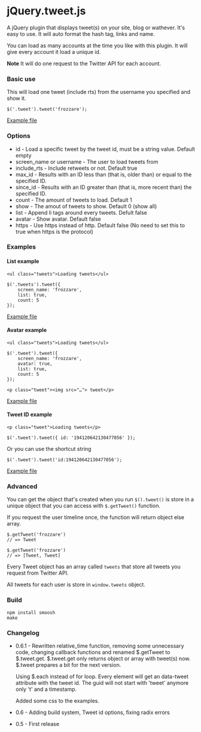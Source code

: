 # jQuery.tweet.js

A jQuery plugin that displays tweet(s) on your site, blog or wathever. It's easy to use. It will auto format the hash tag, links and name.

You can load as many accounts at the time you like with this plugin. It will give every account it load a unique id.

__Note__ It will do one request to the Twitter API for each account.

### Basic use

This will load one tweet (include rts) from the username you specified and show it.

		
	$('.tweet').tweet('frozzare');

[Example file](https://github.com/Frozzare/jquery.tweet.js/blob/master/examples/basic.html)

### Options 

* id - Load a specific tweet by the tweet id, must be a string value. Default empty
* screen_name or username - The user to load tweets from
* include_rts - Include retweets or not. Default true
* max_id - Results with an ID less than (that is, older than) or equal to the specified ID.
* since_id - Results with an ID greater than (that is, more recent than) the specified ID. 
* count - The amount of tweets to load. Default 1
* show - The amout of tweets to show. Default 0 (show all)
* list - Append li tags around every tweets. Defult false
* avatar - Show avatar. Default false
* https - Use https instead of http. Default false (No need to set this to true when https is the protocol)

### Examples

#### List example

	<ul class="tweets">Loading tweets</ul>
	
	$('.tweets').tweet({
		screen_name: 'frozzare',
		list: true,
		count: 5
	});
	
[Example file](https://github.com/Frozzare/jquery.tweet.js/blob/master/examples/list.html)

#### Avatar example

	<ul class="tweets">Loading tweets</ul>
	
	$('.tweet').tweet({
		screen_name: 'frozzare',
		avatar: true,
		list: true,
		count: 5
	});
	
	<p class="tweet"><img src="…"> tweet</p>

[Example file](https://github.com/Frozzare/jquery.tweet.js/blob/master/examples/avatar.html)
	
#### Tweet ID example

	<p class="tweet">Loading tweets</p>
	
	$('.tweet').tweet({ id: '194120642130477056' });

Or you can use the shortcut string

	$('.tweet').tweet('id:194120642130477056');

[Example file](https://github.com/Frozzare/jquery.tweet.js/blob/master/examples/tweetid.html)

### Advanced

You can get the object that's created when you run `$().tweet()` is store in a unique object that you can access with `$.getTweet()` function. 

If you request the user timeline once, the function will return  object else array.
	
	$.getTweet('frozzare')
	// => Tweet
	
	$.getTweet('frozzare')
	// => [Tweet, Tweet]
	
Every Tweet object has an array called `tweets` that store all tweets you request from Twitter API.

All tweets for each user is store in `window.tweets` object.

### Build

	npm install smoosh
	make

### Changelog

* 0.6.1 - Rewritten relative_time function, removing some unnecessary code, changing callback functions and renamed $.getTweet to $.tweet.get. $.tweet.get only returns object or array with tweet(s) now. $.tweet prepares a bit for the next version. 

	Using $.each instead of for loop. Every element will get an data-tweet attribute with the tweet id. The guid will not start with 'tweet' anymore only 't' and a timestamp.
	
	Added some css to the examples. 
* 0.6 - Adding build system, Tweet id options, fixing radix errors
* 0.5 - First release